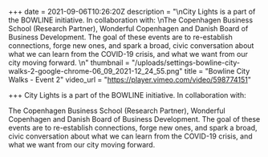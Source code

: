 +++
date = 2021-09-06T10:26:20Z
description = "\nCity Lights is a part of the BOWLINE initiative. In collaboration with:  \nThe Copenhagen Business School (Research Partner), Wonderful Copenhagen and Danish Board of Business Development. The goal of these events are to re-establish connections, forge new ones, and spark a broad, civic conversation about what we can learn from the COVID-19 crisis, and what we want from our city moving forward. \n"
thumbnail = "/uploads/settings-bowline-city-walks-2-google-chrome-06_09_2021-12_24_55.png"
title = "Bowline City Walks - Event 2"
video_url = "https://player.vimeo.com/video/598774151"

+++
City Lights is a part of the BOWLINE initiative. In collaboration with:  

The Copenhagen Business School (Research Partner), Wonderful Copenhagen and Danish Board of Business Development. The goal of these events are to re-establish connections, forge new ones, and spark a broad, civic conversation about what we can learn from the COVID-19 crisis, and what we want from our city moving forward.